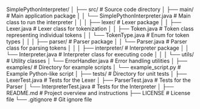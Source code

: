 SimplePythonInterpreter/
│
├── src/                          # Source code directory
│   ├── main/                     # Main application package
│   │   └── SimplePythonInterpreter.java  # Main class to run the interpreter
│   │
│   ├── lexer/                    # Lexer package
│   │   ├── Lexer.java            # Lexer class for tokenization
│   │   ├── Token.java            # Token class representing individual tokens
│   │   └── TokenType.java        # Enum for token types
│   │
│   ├── parser/                   # Parser package
│   │   └── Parser.java           # Parser class for parsing tokens
│   │
│   ├── interpreter/              # Interpreter package
│   │   └── Interpreter.java      # Interpreter class for executing code
│   │
│   └── utils/                    # Utility classes
│       └── ErrorHandler.java     # Error handling utilities
│
├── examples/                     # Directory for example scripts
│   └── example_script.py         # Example Python-like script
│
├── tests/                        # Directory for unit tests
│   ├── LexerTest.java            # Tests for the Lexer
│   ├── ParserTest.java           # Tests for the Parser
│   └── InterpreterTest.java      # Tests for the Interpreter
│
├── README.md                     # Project overview and instructions
├── LICENSE                       # License file
└── .gitignore                    # Git ignore file
